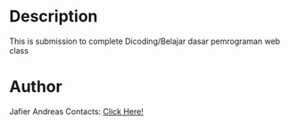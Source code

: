 # Description
This is submission to complete Dicoding/Belajar dasar pemrograman web class

# Author
Jafier Andreas
Contacts: [Click Here!](https://linktr.ee/KaezelStore?utm_source=linktree_profile_share&ltsid=1caf9b8e-e264-466e-97fa-8bcab756675e)
